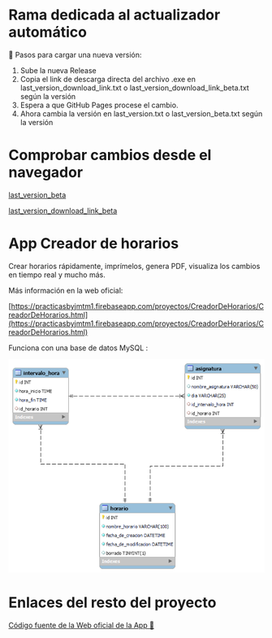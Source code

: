 # Rama dedicada al actualizador automático

📌 Pasos para cargar una nueva versión:

1. Sube la nueva Release
2. Copia el link de descarga directa del archivo .exe en last_version_download_link.txt o last_version_download_link_beta.txt según la versión
3. Espera a que GitHub Pages procese el cambio.
4. Ahora cambia la versión en last_version.txt o last_version_beta.txt según la versión

# Comprobar cambios desde el navegador

[last_version_beta](https://juanmatorres-dev.github.io/App_CreadorDeHorarios/last_version_beta.txt)

[last_version_download_link_beta](https://juanmatorres-dev.github.io/App_CreadorDeHorarios/last_version_download_link_beta.txt)


# App Creador de horarios

Crear horarios rápidamente, imprímelos, genera PDF, visualiza los cambios en tiempo real y mucho más.

Más información en la web oficial: 

[https://practicasbyjmtm1.firebaseapp.com/proyectos/CreadorDeHorarios/CreadorDeHorarios.html](https://practicasbyjmtm1.firebaseapp.com/proyectos/CreadorDeHorarios/CreadorDeHorarios.html)

Funciona con una base de datos MySQL :

![Imagen del esquema de la base de datos](https://raw.githubusercontent.com/juanmatorres-dev/App_CreadorDeHorarios/master/esquema.png)

# Enlaces del resto del proyecto
[Código fuente de la Web oficial de la App 🏹](https://github.com/juanmatorres-dev/App_CreadorDeHorarios_Web)
